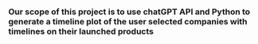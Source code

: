 ### Our scope of this project is to use chatGPT API and Python to generate a timeline plot of the user selected companies with timelines on their launched products
